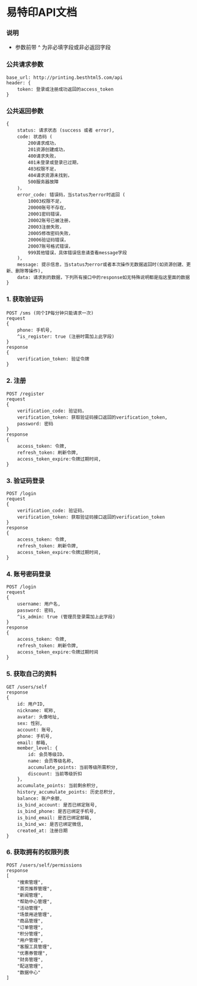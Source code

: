 # 易特印API文档

### 说明
* 参数前带 ^ 为非必填字段或非必返回字段

### 公共请求参数
    base_url: http://printing.besthtml5.com/api
    header: {
        token: 登录或注册成功返回的access_token
    }

### 公共返回参数
    {
        status: 请求状态 (success 或者 error),
        code: 状态码 (
            200请求成功，
            201资源创建成功，
            400请求失败，
            401未登录或登录已过期，
            403权限不足，
            404请求资源未找到，
            500服务器故障
        )，
        error_code: 错误码，当status为error时返回 (
            10003权限不足，
            20000账号不存在，
            20001密码错误，
            20002账号已被注册，
            20003注册失败，
            20005修改密码失败，
            20006验证码错误，
            20007账号格式错误，
            999其他错误，具体错误信息请查看message字段
        ),
        message: 提示信息，当status为error或者本次操作无数据返回时(如资源创建、更新、删除等操作),
        data: 请求到的数据，下列所有接口中的response如无特殊说明都是指这里面的数据
    }

### 1. 获取验证码
    POST /sms (同个IP每分钟只能请求一次)
    request
    {
        phone: 手机号,
        ^is_register: true (注册时需加上此字段)
    }
    response 
    {
        verification_token: 验证令牌
    }
    
### 2. 注册
    POST /register
    request
    {
        verification_code: 验证码，
        verification_token: 获取验证码接口返回的verification_token,
        password: 密码
    }
    response
    {
        access_token: 令牌,
        refresh_token: 刷新令牌,
        access_token_expire:令牌过期时间,
    }

### 3. 验证码登录
    POST /login
    request
    {
        verification_code: 验证码，
        verification_token: 获取验证码接口返回的verification_token
    }
    response
    {
        access_token: 令牌,
        refresh_token: 刷新令牌,
        access_token_expire:令牌过期时间,
    }
    
### 4. 账号密码登录
    POST /login
    request
    {
        username: 用户名,
        password: 密码,
        ^is_admin: true (管理员登录需加上此字段)
    }
    response
    {
        access_token: 令牌,
        refresh_token: 刷新令牌,
        access_token_expire:令牌过期时间
    }
    
### 5. 获取自己的资料
    GET /users/self
    response
    {
        id: 用户ID,
        nickname: 昵称,
        avatar: 头像地址,
        sex: 性别,
        account: 账号,
        phone: 手机号,
        email: 邮箱,
        member_level: {
            id: 会员等级ID，
            name: 会员等级名称,
            accumulate_points: 当前等级所需积分,
            discount: 当前等级折扣
        },
        accumulate_points: 当前剩余积分,
        history_accumulate_points: 历史总积分,
        balance: 账户余额,
        is_bind_account: 是否已绑定账号,
        is_bind_phone: 是否已绑定手机号,
        is_bind_email: 是否已绑定邮箱,
        is_bind_wx: 是否已绑定微信,
        created_at: 注册日期
    }
    
### 6. 获取拥有的权限列表
    POST /users/self/permissions
    response
    [
        "搜索管理",
        "首页推荐管理",
        "新闻管理",
        "帮助中心管理",
        "活动管理",
        "场景用途管理",
        "商品管理",
        "订单管理",
        "积分管理",
        "用户管理",
        "客服工具管理",
        "优惠券管理",
        "财务管理",
        "配送管理",
        "数据中心"
    ]